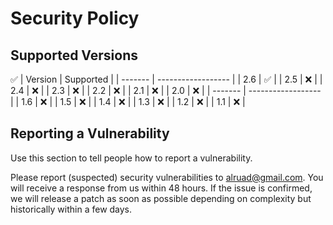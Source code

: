 # Security Policy

## Supported Versions
:white_check_mark:
| Version | Supported          |
| ------- | ------------------ |
|  2.6    | :white_check_mark: |
|  2.5    | :x: |
|  2.4    | :x: |
|  2.3    | :x: |
|  2.2    | :x: |
|  2.1    | :x: |
|  2.0    | :x: |
| ------- | ------------------ |
|  1.6    | :x: |
|  1.5    | :x: |
|  1.4    | :x: |
|  1.3    | :x:                |
|  1.2    | :x: |
|  1.1    | :x:                |

## Reporting a Vulnerability

Use this section to tell people how to report a vulnerability.

Please report (suspected) security vulnerabilities to alruad@gmail.com. You will receive a response from us within 48 hours. If the issue is confirmed, we will release a patch as soon as possible depending on complexity but historically within a few days.
